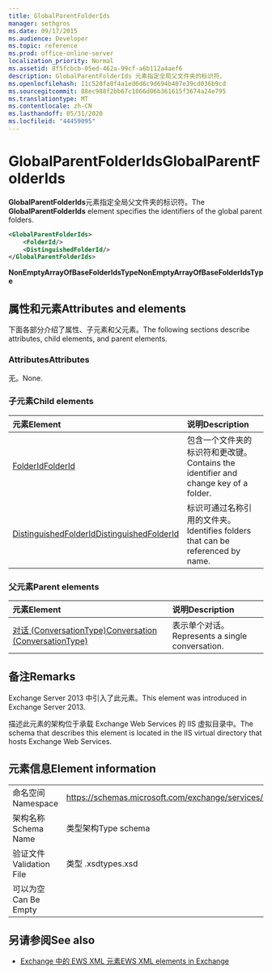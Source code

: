 ```yaml
---
title: GlobalParentFolderIds
manager: sethgros
ms.date: 09/17/2015
ms.audience: Developer
ms.topic: reference
ms.prod: office-online-server
localization_priority: Normal
ms.assetid: 8f5fcbcb-05ed-462a-99cf-a6b112a4aef6
description: GlobalParentFolderIds 元素指定全局父文件夹的标识符。
ms.openlocfilehash: 11c520fa0f4a1ed6d6c9d694b407e39cd036b9cd
ms.sourcegitcommit: 88ec988f2bb67c1866d06b361615f3674a24e795
ms.translationtype: MT
ms.contentlocale: zh-CN
ms.lasthandoff: 05/31/2020
ms.locfileid: "44459095"
---
```

# <a name="globalparentfolderids"></a><span data-ttu-id="a178e-103">GlobalParentFolderIds</span><span class="sxs-lookup"><span data-stu-id="a178e-103">GlobalParentFolderIds</span></span>

<span data-ttu-id="a178e-104">**GlobalParentFolderIds**元素指定全局父文件夹的标识符。</span><span class="sxs-lookup"><span data-stu-id="a178e-104">The **GlobalParentFolderIds** element specifies the identifiers of the global parent folders.</span></span> 
  
```XML
<GlobalParentFolderIds>
    <FolderId/>
    <DistinguishedFolderId/>
</GlobalParentFolderIds>
```

 <span data-ttu-id="a178e-105">**NonEmptyArrayOfBaseFolderIdsType**</span><span class="sxs-lookup"><span data-stu-id="a178e-105">**NonEmptyArrayOfBaseFolderIdsType**</span></span>
## <a name="attributes-and-elements"></a><span data-ttu-id="a178e-106">属性和元素</span><span class="sxs-lookup"><span data-stu-id="a178e-106">Attributes and elements</span></span>

<span data-ttu-id="a178e-107">下面各部分介绍了属性、子元素和父元素。</span><span class="sxs-lookup"><span data-stu-id="a178e-107">The following sections describe attributes, child elements, and parent elements.</span></span>
  
### <a name="attributes"></a><span data-ttu-id="a178e-108">Attributes</span><span class="sxs-lookup"><span data-stu-id="a178e-108">Attributes</span></span>

<span data-ttu-id="a178e-109">无。</span><span class="sxs-lookup"><span data-stu-id="a178e-109">None.</span></span>
  
### <a name="child-elements"></a><span data-ttu-id="a178e-110">子元素</span><span class="sxs-lookup"><span data-stu-id="a178e-110">Child elements</span></span>

|<span data-ttu-id="a178e-111">**元素**</span><span class="sxs-lookup"><span data-stu-id="a178e-111">**Element**</span></span>|<span data-ttu-id="a178e-112">**说明**</span><span class="sxs-lookup"><span data-stu-id="a178e-112">**Description**</span></span>|
|:-----|:-----|
|[<span data-ttu-id="a178e-113">FolderId</span><span class="sxs-lookup"><span data-stu-id="a178e-113">FolderId</span></span>](folderid.md) <br/> |<span data-ttu-id="a178e-114">包含一个文件夹的标识符和更改键。</span><span class="sxs-lookup"><span data-stu-id="a178e-114">Contains the identifier and change key of a folder.</span></span>  <br/> |
|[<span data-ttu-id="a178e-115">DistinguishedFolderId</span><span class="sxs-lookup"><span data-stu-id="a178e-115">DistinguishedFolderId</span></span>](distinguishedfolderid.md) <br/> |<span data-ttu-id="a178e-116">标识可通过名称引用的文件夹。</span><span class="sxs-lookup"><span data-stu-id="a178e-116">Identifies folders that can be referenced by name.</span></span>  <br/> |
   
### <a name="parent-elements"></a><span data-ttu-id="a178e-117">父元素</span><span class="sxs-lookup"><span data-stu-id="a178e-117">Parent elements</span></span>

|<span data-ttu-id="a178e-118">**元素**</span><span class="sxs-lookup"><span data-stu-id="a178e-118">**Element**</span></span>|<span data-ttu-id="a178e-119">**说明**</span><span class="sxs-lookup"><span data-stu-id="a178e-119">**Description**</span></span>|
|:-----|:-----|
|[<span data-ttu-id="a178e-120">对话 (ConversationType)</span><span class="sxs-lookup"><span data-stu-id="a178e-120">Conversation (ConversationType)</span></span>](conversation-conversationtype.md) <br/> |<span data-ttu-id="a178e-121">表示单个对话。</span><span class="sxs-lookup"><span data-stu-id="a178e-121">Represents a single conversation.</span></span>  <br/> |
   
## <a name="remarks"></a><span data-ttu-id="a178e-122">备注</span><span class="sxs-lookup"><span data-stu-id="a178e-122">Remarks</span></span>

<span data-ttu-id="a178e-123">Exchange Server 2013 中引入了此元素。</span><span class="sxs-lookup"><span data-stu-id="a178e-123">This element was introduced in Exchange Server 2013.</span></span>
  
<span data-ttu-id="a178e-124">描述此元素的架构位于承载 Exchange Web Services 的 IIS 虚拟目录中。</span><span class="sxs-lookup"><span data-stu-id="a178e-124">The schema that describes this element is located in the IIS virtual directory that hosts Exchange Web Services.</span></span>
  
## <a name="element-information"></a><span data-ttu-id="a178e-125">元素信息</span><span class="sxs-lookup"><span data-stu-id="a178e-125">Element information</span></span>

|||
|:-----|:-----|
|<span data-ttu-id="a178e-126">命名空间</span><span class="sxs-lookup"><span data-stu-id="a178e-126">Namespace</span></span>  <br/> |https://schemas.microsoft.com/exchange/services/2006/types  <br/> |
|<span data-ttu-id="a178e-127">架构名称</span><span class="sxs-lookup"><span data-stu-id="a178e-127">Schema Name</span></span>  <br/> |<span data-ttu-id="a178e-128">类型架构</span><span class="sxs-lookup"><span data-stu-id="a178e-128">Type schema</span></span>  <br/> |
|<span data-ttu-id="a178e-129">验证文件</span><span class="sxs-lookup"><span data-stu-id="a178e-129">Validation File</span></span>  <br/> |<span data-ttu-id="a178e-130">类型 .xsd</span><span class="sxs-lookup"><span data-stu-id="a178e-130">types.xsd</span></span>  <br/> |
|<span data-ttu-id="a178e-131">可以为空</span><span class="sxs-lookup"><span data-stu-id="a178e-131">Can Be Empty</span></span>  <br/> ||
   
## <a name="see-also"></a><span data-ttu-id="a178e-132">另请参阅</span><span class="sxs-lookup"><span data-stu-id="a178e-132">See also</span></span>



- [<span data-ttu-id="a178e-133">Exchange 中的 EWS XML 元素</span><span class="sxs-lookup"><span data-stu-id="a178e-133">EWS XML elements in Exchange</span></span>](ews-xml-elements-in-exchange.md)

